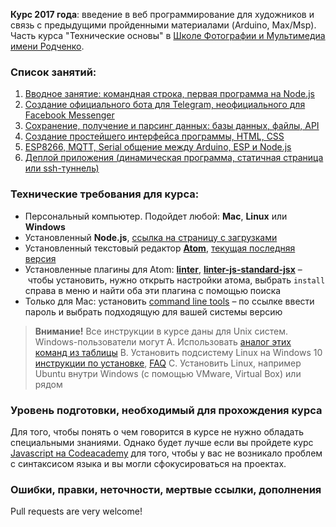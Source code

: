 __Курс 2017 года__: введение в веб программирование для художников и связь с предыдущими пройденными материалами (Arduino, Max/Msp). Часть курса "Технические основы" в [Школе Фотографии и Мультимедиа имени Родченко](http://mdfschool.ru).


### Список занятий:

01. [Вводное занятие: командная строка, первая программа на Node.js](lesson-01)
02. [Создание официального бота для Telegram, неофициального для Facebook Messenger](lesson-02)
03. [Сохранение, получение и парсинг данных: базы данных, файлы, API](lesson-03)
04. [Создание простейшего интерфейса программы, HTML, CSS](lesson-04)
05. [ESP8266, MQTT, Serial общение между Arduino, ESP и Node.js](lesson-05)
06. [Деплой приложения (динамическая программа, статичная страница или ssh-туннель)](lesson-06)


### Технические требования для курса:

- Персональный компьютер. Подойдет любой: __Mac__, __Linux__ или __Windows__
- Установленный __Node.js__, [ссылка на страницу с загрузками](https://nodejs.org/en/download/)
- Установленный текстовый редактор [__Atom__](http://atom.io), [текущая последняя версия](https://github.com/atom/atom/releases/tag/v1.16.0)
- Установленные плагины для Atom: [__linter__](https://atom.io/packages/linter), [__linter-js-standard-jsx__](https://atom.io/packages/linter-js-standard-jsx) – чтобы установить, нужно открыть настройки атома, выбрать `install` справа в меню и найти оба эти плагина с помощью поиска
- Только для Mac: установить [command line tools](https://developer.apple.com/downloads/) – по ссылке ввести пароль и выбрать подходящую для вашей системы версию

> __Внимание!__ Все инструкции в курсе даны для Unix систем. Windows-пользователи могут
  A. Использовать [аналог этих команд из таблицы](https://www.lemoda.net/windows/windows2unix/windows2unix.html)
  B. Установить подсистему Linux на Windows 10 [инструкции по установке](https://msdn.microsoft.com/en-us/commandline/wsl/install_guide), [FAQ](https://msdn.microsoft.com/en-us/commandline/wsl/faq)
  C. Установить Linux, например Ubuntu внутри Windows (с помощью VMware, Virtual Box) или рядом


### Уровень подготовки, необходимый для прохождения курса

Для того, чтобы понять о чем говорится в курсе не нужно обладать специальными знаниями. Однако будет лучше если вы пройдете курс [Javascript на Codeacademy](https://www.codecademy.com/learn/learn-javascript) для того, чтобы у вас не возникало проблем с синтаксисом языка и вы могли сфокусироваться на проектах.


### Ошибки, правки, неточности, мертвые ссылки, дополнения

Pull requests are very welcome!
